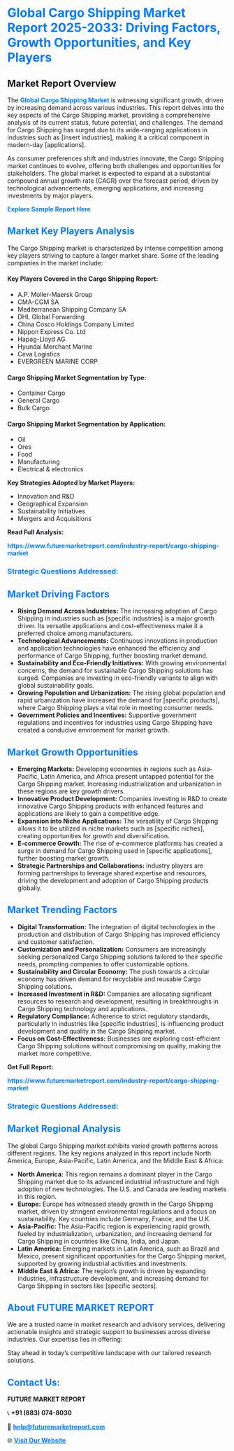 <h1 style="color: #007BFF;">Global Cargo Shipping Market Report 2025-2033: Driving Factors, Growth Opportunities, and Key Players</h1>

<section id="overview">
<h2>Market Report Overview</h2>
<p>The <a href="https://www.futuremarketreport.com/industry-report/cargo-shipping-market" style="color: #007BFF; text-decoration: none;"><strong>Global Cargo Shipping Market</strong></a> is witnessing significant growth, driven by increasing demand across various industries. This report delves into the key aspects of the Cargo Shipping market, providing a comprehensive analysis of its current status, future potential, and challenges. The demand for Cargo Shipping has surged due to its wide-ranging applications in industries such as [insert industries], making it a critical component in modern-day [applications].</p>
<p>As consumer preferences shift and industries innovate, the Cargo Shipping market continues to evolve, offering both challenges and opportunities for stakeholders. The global market is expected to expand at a substantial compound annual growth rate (CAGR) over the forecast period, driven by technological advancements, emerging applications, and increasing investments by major players.</p>
</section>

<section id="overview">
<p><a href="https://www.futuremarketreport.com/request-sample/reportId=103573" style="color: #007BFF; text-decoration: none;"><strong>Explore Sample Report Here</strong></a></p>
</section>

<section id="key-players">
<h2 style="color: #007BFF;">Market Key Players Analysis</h2>
<p>The Cargo Shipping market is characterized by intense competition among key players striving to capture a larger market share. Some of the leading companies in the market include:</p>
<h4>Key Players Covered in the Cargo Shipping Report:</h4>
<ul><li>A.P. Moller-Maersk Group</li><li>CMA-CGM SA</li><li>Mediterranean Shipping Company SA</li><li>DHL Global Forwarding</li><li>China Cosco Holdings Company Limited</li><li>Nippon Express Co. Ltd</li><li>Hapag-Lloyd AG</li><li>Hyundai Merchant Marine</li><li>Ceva Logistics</li><li>EVERGREEN MARINE CORP</li></ul>
<h4>Cargo Shipping Market Segmentation by Type:</h4>
<ul><li>Container Cargo</li><li>General Cargo</li><li>Bulk Cargo</li></ul>

<h4>Cargo Shipping Market Segmentation by Application:</h4>
<ul><li>Oil</li><li>Ores</li><li>Food</li><li>Manufacturing</li><li>Electrical &amp; electronics</li></ul>
<p><strong>Key Strategies Adopted by Market Players:</strong></p>
<ul>
<li>Innovation and R&D</li>
<li>Geographical Expansion</li>
<li>Sustainability Initiatives</li>
<li>Mergers and Acquisitions</li>
</ul>
</section>

<section>
<p><strong>Read Full Analysis: </strong></p><a href="https://www.futuremarketreport.com/industry-report/cargo-shipping-market" style="color: #007BFF; text-decoration: none;"><strong>https://www.futuremarketreport.com/industry-report/cargo-shipping-market</strong></a>
<h3 style="color: #007BFF;">Strategic Questions Addressed:</h3>
</section>

<section id="driving-factors">
<h2 style="color: #007BFF;">Market Driving Factors</h2>
<ul>
<li><strong>Rising Demand Across Industries:</strong> The increasing adoption of Cargo Shipping in industries such as [specific industries] is a major growth driver. Its versatile applications and cost-effectiveness make it a preferred choice among manufacturers.</li>
<li><strong>Technological Advancements:</strong> Continuous innovations in production and application technologies have enhanced the efficiency and performance of Cargo Shipping, further boosting market demand.</li>
<li><strong>Sustainability and Eco-Friendly Initiatives:</strong> With growing environmental concerns, the demand for sustainable Cargo Shipping solutions has surged. Companies are investing in eco-friendly variants to align with global sustainability goals.</li>
<li><strong>Growing Population and Urbanization:</strong> The rising global population and rapid urbanization have increased the demand for [specific products], where Cargo Shipping plays a vital role in meeting consumer needs.</li>
<li><strong>Government Policies and Incentives:</strong> Supportive government regulations and incentives for industries using Cargo Shipping have created a conducive environment for market growth.</li>
</ul>
</section>

<section id="growth-opportunities">
<h2 style="color: #007BFF;">Market Growth Opportunities</h2>
<ul>
<li><strong>Emerging Markets:</strong> Developing economies in regions such as Asia-Pacific, Latin America, and Africa present untapped potential for the Cargo Shipping market. Increasing industrialization and urbanization in these regions are key growth drivers.</li>
<li><strong>Innovative Product Development:</strong> Companies investing in R&D to create innovative Cargo Shipping products with enhanced features and applications are likely to gain a competitive edge.</li>
<li><strong>Expansion into Niche Applications:</strong> The versatility of Cargo Shipping allows it to be utilized in niche markets such as [specific niches], creating opportunities for growth and diversification.</li>
<li><strong>E-commerce Growth:</strong> The rise of e-commerce platforms has created a surge in demand for Cargo Shipping used in [specific applications], further boosting market growth.</li>
<li><strong>Strategic Partnerships and Collaborations:</strong> Industry players are forming partnerships to leverage shared expertise and resources, driving the development and adoption of Cargo Shipping products globally.</li>
</ul>
</section>

<section id="trending-factors">
<h2 style="color: #007BFF;">Market Trending Factors</h2>
<ul>
<li><strong>Digital Transformation:</strong> The integration of digital technologies in the production and distribution of Cargo Shipping has improved efficiency and customer satisfaction.</li>
<li><strong>Customization and Personalization:</strong> Consumers are increasingly seeking personalized Cargo Shipping solutions tailored to their specific needs, prompting companies to offer customizable options.</li>
<li><strong>Sustainability and Circular Economy:</strong> The push towards a circular economy has driven demand for recyclable and reusable Cargo Shipping solutions.</li>
<li><strong>Increased Investment in R&D:</strong> Companies are allocating significant resources to research and development, resulting in breakthroughs in Cargo Shipping technology and applications.</li>
<li><strong>Regulatory Compliance:</strong> Adherence to strict regulatory standards, particularly in industries like [specific industries], is influencing product development and quality in the Cargo Shipping market.</li>
<li><strong>Focus on Cost-Effectiveness:</strong> Businesses are exploring cost-efficient Cargo Shipping solutions without compromising on quality, making the market more competitive.</li>
</ul>
</section>

<section>
<p><strong>Get Full Report: </strong></p><a href="https://www.futuremarketreport.com/industry-report/cargo-shipping-market" style="color: #007BFF; text-decoration: none;"><strong>https://www.futuremarketreport.com/industry-report/cargo-shipping-market</strong></a>
<h3 style="color: #007BFF;">Strategic Questions Addressed:</h3>
</section>


<section id="regional-analysis">
<h2 style="color: #007BFF;">Market Regional Analysis</h2>
<p>The global Cargo Shipping market exhibits varied growth patterns across different regions. The key regions analyzed in this report include North America, Europe, Asia-Pacific, Latin America, and the Middle East & Africa:</p>
<ul>
<li><strong>North America:</strong> This region remains a dominant player in the Cargo Shipping market due to its advanced industrial infrastructure and high adoption of new technologies. The U.S. and Canada are leading markets in this region.</li>
<li><strong>Europe:</strong> Europe has witnessed steady growth in the Cargo Shipping market, driven by stringent environmental regulations and a focus on sustainability. Key countries include Germany, France, and the U.K.</li>
<li><strong>Asia-Pacific:</strong> The Asia-Pacific region is experiencing rapid growth, fueled by industrialization, urbanization, and increasing demand for Cargo Shipping in countries like China, India, and Japan.</li>
<li><strong>Latin America:</strong> Emerging markets in Latin America, such as Brazil and Mexico, present significant opportunities for the Cargo Shipping market, supported by growing industrial activities and investments.</li>
<li><strong>Middle East & Africa:</strong> The region’s growth is driven by expanding industries, infrastructure development, and increasing demand for Cargo Shipping in sectors like [specific sectors].</li>
</ul>
</section>

<footer>
<h2 style="color: #007BFF;">About FUTURE MARKET REPORT</h2>
<p>We are a trusted name in market research and advisory services, delivering actionable insights and strategic support to businesses across diverse industries. Our expertise lies in offering:</p>

<p>Stay ahead in today’s competitive landscape with our tailored research solutions.</p>

<h2 style="color: #007BFF;">Contact Us:</h2>
<p><strong>FUTURE MARKET REPORT</strong></p>
<p>📞 <strong>+91 (883) 074-8030</strong></p>
<p>📧 <strong><a href="mailto:help@futuremarketreport.com" style="color: #007BFF;">help@futuremarketreport.com</a></strong></p>
<p>🌐 <strong><a href="https://www.futuremarketreport.com/" style="color: #007BFF;">Visit Our Website</a></strong></p>
</footer>